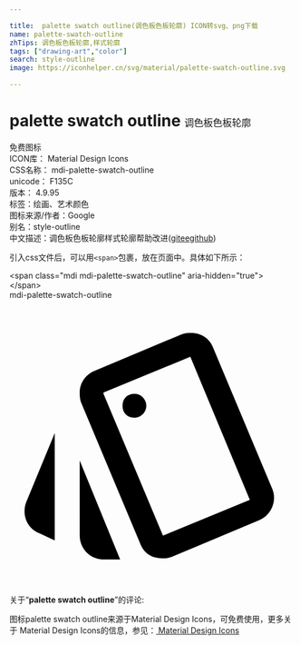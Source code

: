 ```yaml
---

title:  palette swatch outline(调色板色板轮廓) ICON转svg、png下载
name: palette-swatch-outline
zhTips: 调色板色板轮廓,样式轮廓
tags: ["drawing-art","color"]
search: style-outline
image: https://iconhelper.cn/svg/material/palette-swatch-outline.svg

---
```


# palette swatch outline  <small style="font-size: 60%;font-weight: 100">调色板色板轮廓</small>


<div class="detail-page">
<p>
<span><span class="badge-success badge">免费图标</span> </span>
<br/>
<span>
ICON库：
<span class="badge-secondary badge">Material Design Icons</span> 
</span>
<br/>
<span>
CSS名称：
<span class="badge-secondary badge">mdi-palette-swatch-outline</span> 
</span>
<br/>
<span>
unicode：
<span class="badge-secondary badge">F135C</span> 
<copy-btn content='F135C' btn-title=""></copy-btn>
<copy-btn :content='String.fromCodePoint(parseInt("F135C", 16))' btn-title="复制U"></copy-btn>
</span>
<br/>
<span>
版本：
<span class="badge-secondary badge">4.9.95</span> 
</span><br/><span>标签：<span class="badge-light badge"><router-link to="/tags/drawing-art.html">绘画、艺术</router-link></span><span class="badge-light badge"><router-link to="/tags/color.html">颜色</router-link></span></span>
<br/>
<span>图标来源/作者：<span class="badge-light badge">Google</span></span> 
<br/>
<span>别名：<span class="badge-light badge">style-outline</span></span><br/><span class="zh-detail">中文描述：<span class="badge-primary badge">调色板色板轮廓</span><span class="badge-primary badge">样式轮廓</span><span class="help-link"><span>帮助改进</span>(<a href="https://gitee.com/liuwave/icon-helper/edit/master/json/material/palette-swatch-outline.json" target="_blank" rel="noopener noreferrer">gitee</a><a href="https://github.com/liuwave/icon-helper/edit/master/json/material/palette-swatch-outline.json" target="_blank" rel="noopener noreferrer">github</a></span>)</span><br/>
</p>
</div>
<div class="alert alert-dark">
  <i class="mdi mdi-palette-swatch-outline mdi-48px"></i>
  <i class="mdi mdi-palette-swatch-outline mdi-36px"></i>
  <i class="mdi mdi-palette-swatch-outline mdi-24px"></i>
  <i class="mdi mdi-palette-swatch-outline mdi-18px"></i>
</div>
<div>
  <p>引入css文件后，可以用<code>&lt;span&gt;</code>包裹，放在页面中。具体如下所示：    
  </p>
  <div class="alert alert-primary" style="font-size: 14px">
    &lt;span class="mdi mdi-palette-swatch-outline" aria-hidden="true"&gt;&lt;/span&gt;
    <copy-btn content='<span class="mdi mdi-palette-swatch-outline" aria-hidden="true"></span>'></copy-btn>
  </div>
  <div class="alert alert-secondary">
    <i class="mdi mdi-palette-swatch-outline"
    style="font-size: 24px"
    aria-hidden="true"></i> mdi-palette-swatch-outline
    <copy-btn content="mdi-palette-swatch-outline" btn-title="复制图标名称"></copy-btn>
  </div>
</div>
<div id="svg" class="svg-wrap">
<svg xmlns="http://www.w3.org/2000/svg" viewBox="0 0 24 24"><path d="M2.5 19.6L3.8 20.2V11.2L1.4 17C1 18.1 1.5 19.2 2.5 19.6M15.2 4.8L20.2 16.8L12.9 19.8L7.9 7.9V7.8L15.2 4.8M15.3 2.8C15 2.8 14.8 2.8 14.5 2.9L7.1 6C6.4 6.3 5.9 7 5.9 7.8C5.9 8 5.9 8.3 6 8.6L11 20.5C11.3 21.3 12 21.7 12.8 21.7C13.1 21.7 13.3 21.7 13.6 21.6L21 18.5C22 18.1 22.5 16.9 22.1 15.9L17.1 4C16.8 3.2 16 2.8 15.3 2.8M10.5 9.9C9.9 9.9 9.5 9.5 9.5 8.9S9.9 7.9 10.5 7.9C11.1 7.9 11.5 8.4 11.5 8.9S11.1 9.9 10.5 9.9M5.9 19.8C5.9 20.9 6.8 21.8 7.9 21.8H9.3L5.9 13.5V19.8Z" /></svg>
</div>
<detail full-name='mdi-palette-swatch-outline'></detail>
<div class="icon-detail__container">
<p>关于“<b>palette swatch outline</b>”的评论:</p>
</div>
<Vssue title="关于“palette swatch outline”的评论" />    
<div><p>图标palette swatch outline来源于Material Design Icons，可免费使用，更多关于 Material Design Icons的信息，参见：<a target="_blank" href="https://iconhelper.cn/material.html"> Material Design Icons</a>
</p></div>
